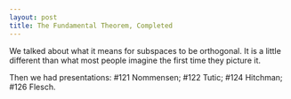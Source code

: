 ```yaml
---
layout: post
title: The Fundamental Theorem, Completed
---
```


We talked about what it means for subspaces to be orthogonal. It is a little
different than what most people imagine the first time they picture it.

Then we had presentations: \#121 Nommensen; \#122 Tutic; \#124 Hitchman; \#126 Flesch.
